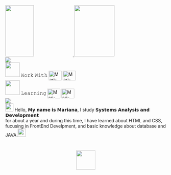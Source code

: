 
<div>
        <a href="https://github.com/barianana">
        <img height="160em" img width="42%" src="https://github-readme-stats.vercel.app/api?username=barianana&show_icons=true&theme=dracula&include_all_commits=true&count_private=true"/>
        <img height="160em" width="50%" src="https://github-readme-stats.vercel.app/api/top-langs/?username=barianana&layout=compact&langs_count=16&theme=dracula"/>
</div>
<img src="https://user-images.githubusercontent.com/73097560/115834477-dbab4500-a447-11eb-908a-139a6edaec5c.gif"></a>
<!--KNOWLEDGE-->
<div style="display: inline_block">
    <img height="45" src="https://imageproxy.ifunny.co/crop:x-20,resize:320x,crop:x800,quality:90x75/images/464e4f639fee5e44c24c3901e5c73342c6f5d2f87cc45e46a8d6a61458287b08_1.jpg"/> 𝚆𝚘𝚛𝚔 𝚆𝚒𝚝𝚑
    <img align="center" alt="Mari-HTML" height="30" width="40" src="https://cdn.jsdelivr.net/gh/devicons/devicon/icons/html5/html5-original.svg">
    <img align="center" alt="Mari-CSS" height="30" width="40" src="https://cdn.jsdelivr.net/gh/devicons/devicon/icons/css3/css3-original.svg">
</div>
<div style="display: inline_block">
    <img height="45" src="https://i.pinimg.com/474x/ab/71/b1/ab71b16114f8941bcedb0e1acf287c08.jpg"/> 𝙻𝚎𝚊𝚛𝚗𝚒𝚗𝚐
    <img align="center" alt="Mari-MYSQL" height="30" width="40" src="https://cdn.jsdelivr.net/gh/devicons/devicon/icons/mysql/mysql-original.svg">
    <img align="center" alt="Mari-JS" height="30" width="40" src="https://cdn.jsdelivr.net/gh/devicons/devicon/icons/javascript/javascript-original.svg">
</div>
<!-- CONTACT -->  
<a href="https://www.linkedin.com/in/mariana-de-grandis-lourenco/" target="_blank"><img src="https://img.shields.io/badge/LinkedIn-0077B5?style=for-the-badge&logo=linkedin&logoColor=white" target="_blank"></a>
<!-- ABOUT ME--->
<div align="left">
    <img height="25" src="https://emoji.gg/assets/emoji/2529-frog-hat.png"/> Hello, 𝗠𝘆 𝗻𝗮𝗺𝗲 𝗶𝘀 𝗠𝗮𝗿𝗶𝗮𝗻𝗮, I study 𝗦𝘆𝘀𝘁𝗲𝗺𝘀 𝗔𝗻𝗮𝗹𝘆𝘀𝗶𝘀 𝗮𝗻𝗱 𝗗𝗲𝘃𝗲𝗹𝗼𝗽𝗺𝗲𝗻𝘁 <br>for about a year and during this time, I have learned about HTML and CSS,<br> fucusing in FrontEnd Develpment, and basic knowledge about database and <br> JAVA.<img height="25" src="https://emoji.gg/assets/emoji/2529-frog-hat.png"/> 

<div>
    <div align="center">
    <h1><img height="60" src="https://emoji.gg/assets/emoji/9442-cat-scratch.gif"/>  </h1>
</div>


<!---
- 👋 Hi, I’m @barianana
- 👀 I’m interested in ...
- 🌱 I’m currently learning ...
- 💞️ I’m looking to collaborate on ...
- 📫 How to reach me ...

 <img src="https://emoji.gg/assets/emoji/9404-nyaaa.gif" width="65px" alt="NYAAA"></a>
 <img align="center" height="120" src="https://emoji.gg/assets/emoji/8774-disco-pug.gif"/><br>

barianana/barianana is a ✨ special ✨ repository because its `README.md` (this file) appears on your GitHub profile.
You can click the Preview link to take a look at your changes.
--->
